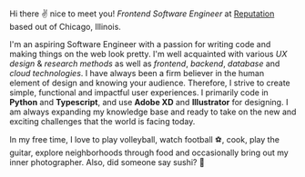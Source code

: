 Hi there ✌️ nice to meet you! _Frontend Software Engineer_ at [Reputation](https://reputation.com/) based out of Chicago, Illinois.

I'm an aspiring Software Engineer with a passion for writing code and making things on the web look pretty. I'm well acquainted with various *UX design* & *research methods* as well as *frontend*, *backend*, *database* and *cloud technologies*. I have always been a firm believer in the human element of design and knowing your audience. Therefore, I strive to create simple, functional and impactful user experiences.  I primarily code in **Python** and **Typescript**, and use **Adobe XD** and **Illustrator** for designing. I am always expanding my knowledge base and ready to take on the new and exciting challenges that the world is facing today.

In my free time, I love to play volleyball, watch football ⚽, cook, play the guitar, explore neighborhoods through food and occasionally bring out my inner photographer. Also, did someone say sushi? 🍣
